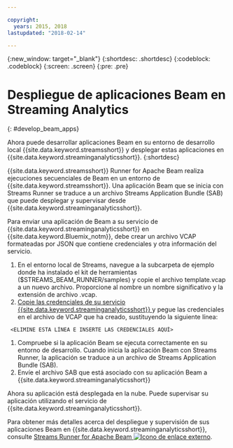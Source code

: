```yaml
---

copyright:
  years: 2015, 2018
lastupdated: "2018-02-14"

---
```


<!-- Attribute definitions -->
{:new_window: target="_blank"}
{:shortdesc: .shortdesc}
{:codeblock: .codeblock}
{:screen: .screen}
{:pre: .pre}

# Despliegue de aplicaciones Beam en Streaming Analytics
{: #develop_beam_apps}

Ahora puede desarrollar aplicaciones Beam en su entorno de desarrollo local {{site.data.keyword.streamsshort}} y desplegar estas aplicaciones en {{site.data.keyword.streaminganalyticsshort}}.
{:shortdesc}

{{site.data.keyword.streamsshort}} Runner for Apache Beam realiza ejecuciones secuenciales de Beam en un entorno de {{site.data.keyword.streamsshort}}. Una aplicación Beam que se inicia con Streams Runner se traduce a un archivo Streams Application Bundle (SAB) que puede desplegar y supervisar desde {{site.data.keyword.streaminganalyticsshort}}.

Para enviar una aplicación de Beam a su servicio de {{site.data.keyword.streaminganalyticsshort}} en {{site.data.keyword.Bluemix_notm}}, debe crear un archivo VCAP formateadas por JSON que contiene credenciales y otra información del servicio.

1. En el entorno local de Streams, navegue a la subcarpeta de ejemplo donde ha instalado el kit de
herramientas ($STREAMS_BEAM_RUNNER/samples) y copie el archivo template.vcap a un nuevo archivo. Proporcione al nombre un nombre significativo y la extensión de archivo .vcap.
1. [Copie las credenciales de su servicio {{site.data.keyword.streaminganalyticsshort}} ](/docs/services/StreamingAnalytics/r_vcap_services.html) y pegue las credenciales en el archivo de VCAP que ha creado, sustituyendo la siguiente línea:
```
 <ELIMINE ESTA LÍNEA E INSERTE LAS CREDENCIALES AQUÍ>
 ```
1. Compruebe si la aplicación Beam se ejecuta correctamente en su entorno de desarrollo. Cuando inicia la aplicación Beam con
Streams Runner, la aplicación se traduce a un archivo de Streams Application Bundle (SAB).
1. Envíe el archivo SAB que está asociado con su aplicación Beam a {{site.data.keyword.streaminganalyticsshort}}

Ahora su aplicación está desplegada en la nube. Puede supervisar su aplicación utilizando el servicio de {{site.data.keyword.streaminganalyticsshort}}.

Para obtener más detalles acerca del despliegue y supervisión de sus aplicaciones Beam en {{site.data.keyword.streaminganalyticsshort}}, consulte [Streams Runner for Apache Beam ![Icono de enlace externo](../../icons/launch-glyph.svg "Icono de enlace externo")](https://ibmstreams.github.io/streamsx.documentation/docs/beamrunner/beamrunner-1-intro/).
